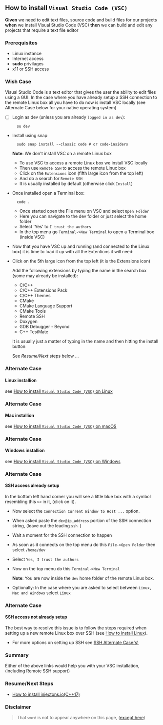 ## How to install `Visual Studio Code (VSC)` 
**Given** we need to edit text files, source code and build files for our projects **when** we install Visual Studio Code (VSC) **then** we can build and edit any projects that require a text file editor  

### Prerequisites
- Linux instance
- Internet access
- **sudo** privilages 
- x11 or SSH access

### Wish Case
Visual Studio Code is a text editor that gives the user the ability to edit files using a GUI. In the case where you have already setup a SSH connection to the remote Linux box all you have to do now is install VSC locally (see Alternate Case below for your native operating system)

- [ ] Login as dev (unless you are already `logged in as dev`):
	
		su dev

- Install using snap

		sudo snap install --classic code # or code-insiders

    **Note**: We don't install VSC on a remote Linux box

    - To use VSC to access a remote Linux box we install VSC locally 
    - Then use `Remote SSH` to access the remote Linux box
    - Click on the `Extensions` icon (fifth large icon from the top left)
    - And do a search for `Remote SSH` 
    - It is usually installed by default (otherwise click `Install`)

- Once installed open a Terminal box:

        code .

    - Once started open the File menu on VSC and select `Open Folder`
    - Here you can navigate to the dev folder or just select the home folder
    - Select 'Yes' to `I trust the authors`
    - In the top menu go `Terminal->New Terminal` to open a Terminal box (inside VSC)

- Now that you have VSC up and running (and connected to the Linux box) it is time to load it up with all the Extentions it will need:

- Click on the 5th large icon from the top left (it is the Extensions icon)

    Add the following extensions by typing the name in the search box (some may already be installed):

    - C/C++ 
    - C/C++ Extensions Pack
    - C/C++ Themes
    - CMake 
    - CMake Language Support
    - CMake Tools
    - Remote SSH
    - Doxygen
    - GDB Debugger - Beyond 
    - C++ TestMate

    It is usually just a matter of typing in the name and then hitting the install button

    See *Resume/Next* steps below ...

### Alternate Case
#### Linux installion
see [How to install `Visual Studio Code (VSC)` on Linux](https://github.com/perriera/for_interfaces/tree/main/vsc/linux)

### Alternate Case
#### Mac installion
see [How to install `Visual Studio Code (VSC)` on macOS](https://github.com/perriera/for_interfaces/tree/main/vsc/mac)

### Alternate Case
#### Windows installion
see [How to install `Visual Studio Code (VSC)` on Windows](https://github.com/perriera/for_interfaces/tree/main/vsc/windows)

### Alternate Case
#### SSH access already setup
In the bottom left hand corner you will see a little blue box with a symbol resembling this `><` in it, (click on it).
- Now select the `Connection Current Window to Host ...` option.
- When asked paste the `dev@ip_address` portion of the SSH 
connection string, (leave out the leading `ssh `)
- Wait a moment for the SSH connection to happen
- As soon as it connects on the top menu do this `File->Open Folder` then select `/home/dev`
- Select `Yes, I trust the authors`
- Now on the top menu do this `Terminal->New Terminal`

    **Note**: You are now inside the `dev` home folder of the remote Linux box. 

- Optionally: In the case where you are asked to select between `Linux, Mac and Windows` select `Linux`

### Alternate Case
#### SSH access not already setup
The best way to resolve this issue is to follow the steps required when setting up a new remote Linux box over SSH (see [How to install Linux](https://github.com/perriera/for_interfaces/blob/main/linux/README.md)).
- For more options on setting up SSH see [SSH Alternate Case(s)](https://github.com/perriera/for_interfaces/blob/main/ssh/README.md)


### Summary
Either of the above links would help you with your VSC installation, (including Remote SSH support)

### Resume/Next Steps

- [How to install injectons.io(C++17)](https://github.com/perriera/injections)

### Disclaimer
> That `word` is not to appear anywhere on this page, ([except here](https://en.wikipedia.org/wiki/Knights_Who_Say_%22Ni!%22))
